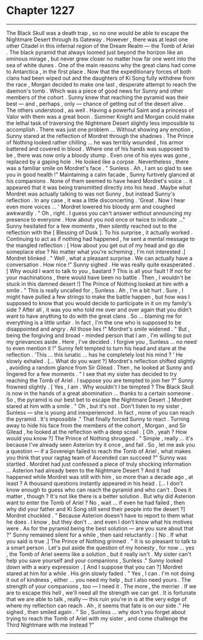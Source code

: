 
# Chapter 1227


---

The Black Skull was a death trap , so no one would be able to escape the Nightmare Desert through its Gateway . However , there was at least one other Citadel in this infernal region of the Dream Realm — the Tomb of Ariel .
The black pyramid that always loomed just beyond the horizon like an ominous mirage , but never grew closer no matter how far one went into the sea of white dunes . One of the main reasons why the great clans had come to Antarctica , in the first place .
Now that the expeditionary forces of both clans had been wiped out and the daughters of Ki Song fully withdrew from the race , Morgan decided to make one last , desperate attempt to reach the daemon's tomb .
Which was a piece of good news for Sunny and other members of the cohort . Sunny knew that reaching the pyramid was their best — and , perhaps , only — chance of getting out of the desert alive . The others understood , as well . Having a powerful Saint and a princess of Valor with them was a great boon .
Summer Knight and Morgan could make the lethal task of traversing the Nightmare Desert slightly less impossible to accomplish .
There was just one problem …
Without showing any emotion , Sunny stared at the reflection of Mordret through the shadows . The Prince of Nothing looked rather chilling … he was terribly wounded , his armor battered and covered in blood . Where one of his hands was supposed to be , there was now only a bloody stump . Even one of his eyes was gone , replaced by a gaping hole .
He looked like a corpse .
Nevertheless , there was a familiar smile on Mordret's face .
" Sunless . Ah , I am so glad to see you in good health !"
Maintaining a calm facade , Sunny furtively glanced at his companions . None of them seemed to have heard Mordret's voice … it appeared that it was being transmitted directly into his head .
Maybe what Mordret was actually talking to was not Sunny , but instead Sunny's reflection . In any case , it was a little disconcerting .
'Great . Now I hear even more voices … '
Mordret lowered his bloody arm and coughed awkwardly .
" Oh , right . I guess you can't answer without announcing my presence to everyone . How about you nod once or twice to indicate …"
Sunny hesitated for a few moments , then silently reached out to the reflection with the [ Blessing of Dusk ]. To his surprise , it actually worked .
Continuing to act as if nothing had happened , he sent a mental message to the mangled reflection :
[ How about you get out of my head and go die someplace else ? No matter what you're scheming , I'm not interested .]
Mordret blinked .
" Well , what a pleasant surprise . We can actually have a conversation . How nice !"
Sunny sighed . He was really quite exasperated .
[ Why would I want to talk to you , bastard ? This is all your fault ! If not for your machinations , there would have been no battle . Then , I wouldn't be stuck in this damned desert !]
The Prince of Nothing looked at him with a smile .
" This is really uncalled for , Sunless . Ah , I'm a bit hurt . Sure , I might have pulled a few strings to make the battle happen , but how was I supposed to know that you would decide to participate in it on my family's side ? After all , it was you who told me over and over again that you didn't want to have anything to do with the great clans . So … blaming me for everything is a little unfair . In fact , I'm the one who is supposed to be disappointed and angry . All those lies !"
Mordret's smile widened .
" But , being the forgiving and broad - minded person that I am , I'm willing to put my grievances aside . Here , I've decided . I forgive you , Sunless … no need to even mention it !"
Sunny felt tempted to turn his head and stare at the reflection .
'This … this lunatic … has he completely lost his mind ? '
He slowly exhaled .
[... What do you want ?]
Mordret's reflection shifted slightly , avoiding a random glance from Sir Gilead . Then , he looked at Sunny and lingered for a few moments .
" I see that my sister has decided to try reaching the Tomb of Ariel . I suppose you are tempted to join her ?"
Sunny frowned slightly .
[ Yes , I am . Why wouldn't I be tempted ? The Black Skull is now in the hands of a great abomination … thanks to a certain someone . So , the pyramid is our best bet to escape the Nightmare Desert .]
Mordret stared at him with a smile .
" Oh , but it's not . Don't listen to my sister , Sunless — she is young and inexperienced . In fact , none of you can reach the pyramid . It's impossible ."
That finally forced Sunny to react . Turning away to hide his face from the members of the cohort , Morgan , and Sir Gilead , he looked at the reflection with a deep scowl .
[ Oh , yeah ? How would you know ?]
The Prince of Nothing shrugged .
" Simple , really … it's because I've already seen Asterion try it once , and fail . So , let me ask you a question — if a Sovereign failed to reach the Tomb of Ariel , what makes you think that your ragtag team of Ascended can succeed ?"
Sunny was startled . Mordret had just confessed a piece of truly shocking information … Asterion had already been to the Nightmare Desert ? And it had happened while Mordret was still with him , so more than a decade ago , at least ?
A thousand questions instantly appeared in his head .
[... I don't know enough to guess who can reach the pyramid and who can't . Does it matter , though ? It's not like there is a better solution . But why did Asterion want to enter the Tomb of Ariel ? No , wait … if even he had failed , then why did your father and Ki Song still send their people into the desert ?]
Mordret chuckled .
" Because Asterion doesn't have to report to them what he does . I know , but they don't … and even I don't know what his motives were . As for the pyramid being the best solution — are you sure about that ?"
Sunny remained silent for a while , then said reluctantly :
[ No . If what you said is true .]
The Prince of Nothing grinned .
" It is so pleasant to talk to a smart person . Let's put aside the question of my honesty , for now … yes , the Tomb of Ariel seems like a solution , but it really isn't . My sister can't help you save yourself and your companions , Sunless ."
Sunny looked down with a wary expression .
[ And I suppose that you can ?]
Mordret stared at him for a while . His grin slowly faded .
" Yes , I can . I'm not doing it out of kindness , either … you need my help , but I also need yours . The strength of your companions , too — I need it . The more , the merrier . If we are to escape this hell , we'll need all the strength we can get . It is fortunate that we are able to talk , really — this ruin you're in is at the very edge of where my reflection can reach . Ah , it seems that fate is on our side ."
He sighed , then smiled again .
" So , Sunless … why don't you forget about trying to reach the Tomb of Ariel with my sister , and come challenge the Third Nightmare with me instead ?"

---

